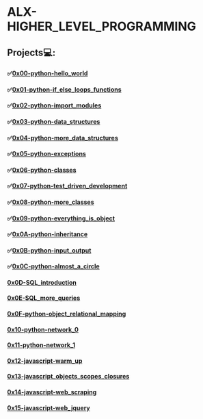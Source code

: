 # **ALX-HIGHER_LEVEL_PROGRAMMING**

## Projects💻:
#### ✅[0x00-python-hello_world](https://github.com/codenvibes/alx-higher_level_programming/tree/master/0x00-python-hello_world)
#### ✅[0x01-python-if_else_loops_functions](https://github.com/codenvibes/alx-higher_level_programming/tree/master/0x01-python-if_else_loops_functions)
#### ✅[0x02-python-import_modules](https://github.com/codenvibes/alx-higher_level_programming/tree/master/0x02-python-import_modules)
#### ✅[0x03-python-data_structures](https://github.com/codenvibes/alx-higher_level_programming/tree/master/0x03-python-data_structures)
#### ✅[0x04-python-more_data_structures](https://github.com/codenvibes/alx-higher_level_programming/tree/master/0x04-python-more_data_structures)
#### ✅[0x05-python-exceptions](https://github.com/codenvibes/alx-higher_level_programming/tree/master/0x05-python-exceptions)
#### ✅[0x06-python-classes](https://github.com/codenvibes/alx-higher_level_programming/tree/master/0x06-python-classes)
#### ✅[0x07-python-test_driven_development](https://github.com/codenvibes/alx-higher_level_programming/tree/master/0x07-python-test_driven_development)
#### ✅[0x08-python-more_classes](https://github.com/codenvibes/alx-higher_level_programming/tree/master/0x08-python-more_classes)
#### ✅[0x09-python-everything_is_object](https://github.com/codenvibes/alx-higher_level_programming/tree/master/0x09-python-everything_is_object)
#### ✅[0x0A-python-inheritance](https://github.com/codenvibes/alx-higher_level_programming/tree/master/0x0A-python-inheritance)
#### ✅[0x0B-python-input_output](https://github.com/codenvibes/alx-higher_level_programming/tree/master/0x0B-python-input_output)
#### ✅[0x0C-python-almost_a_circle](https://github.com/codenvibes/alx-higher_level_programming/tree/master/0x0C-python-almost_a_circle)
#### [0x0D-SQL_introduction]()
#### [0x0E-SQL_more_queries]()
#### [0x0F-python-object_relational_mapping]()
#### [0x10-python-network_0]()
#### [0x11-python-network_1]()
#### [0x12-javascript-warm_up]()
#### [0x13-javascript_objects_scopes_closures]()
#### [0x14-javascript-web_scraping]()
#### [0x15-javascript-web_jquery]()
